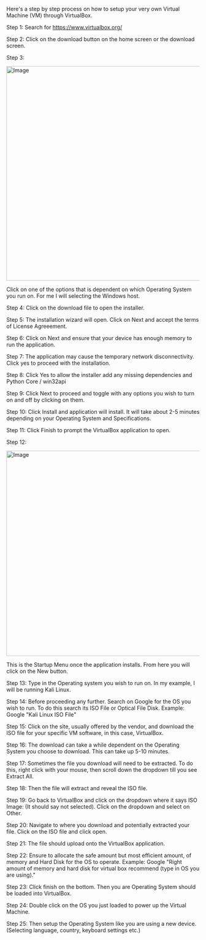 Here's a step by step process on how to setup your very own Virtual Machine (VM) through VirtualBox.

Step 1: 
Search for https://www.virtualbox.org/

Step 2: 
Click on the download button on the home screen or the download screen.

Step 3: 

<img width="559" alt="Image" src="https://github.com/user-attachments/assets/6a0f0c78-1430-4e03-a624-84456e8a1e5f" />

Click on one of the options that is dependent on which Operating System you run on.
For me I will selecting the Windows host.

Step 4: 
Click on the download file to open the installer.

Step 5:
The installation wizard will open. Click on Next and accept the terms of License Agreeement. 

Step 6:
Click on Next and ensure that your device has enough memory to run the application.

Step 7:
The application may cause the temporary network disconnectivity. Click yes to proceed with the installation.

Step 8: 
Click Yes to allow the installer add any missing dependencies and Python Core / win32api

Step 9:
Click Next to proceed and toggle with any options you wish to turn on and off by clicking on them.

Step 10: 
Click Install and application will install. It will take about 2-5 minutes depending on your Operating System and Specifications.

Step 11:
Click Finish to prompt the VirtualBox application to open.

Step 12:

<img width="535" alt="Image" src="https://github.com/user-attachments/assets/640d8eb6-b742-4a5f-b42f-308ca2556dbb" />

This is the Startup Menu once the application installs. From here you will click on the New button. 

Step 13:
Type in the Operating system you wish to run on. In my example, I will be running Kali Linux.

Step 14: 
Before proceeding any further. Search on Google for the OS you wish to run. To do this search its ISO File or Optical File Disk. Example: Google "Kali Linux ISO File"

Step 15: 
Click on the site, usually offered by the vendor, and download the ISO file for your specific VM software, in this case, VirtualBox.

Step 16:
The download can take a while dependent on the Operating System you choose to download. This can take up 5-10 minutes.

Step 17:
Sometimes the file you download will need to be extracted. To do this, right click with your mouse, then scroll down the dropdown till you see Extract All.

Step 18:
Then the file will extract and reveal the ISO file.

Step 19:
Go back to VirtualBox and click on the dropdown where it says ISO Image: (It should say not selected). Click on the dropdown and select on Other.

Step 20:
Navigate to where you download and potentially extracted your file. Click on the ISO file and click open.

Step 21: 
The file should upload onto the VirtualBox application. 

Step 22:
Ensure to allocate the safe amount but most efficient amount, of memory and Hard Disk for the OS to operate. Example: Google "Right amount of memory and hard disk for virtual box recommend (type in OS you are using)." 

Step 23: 
Click finish on the bottom. Then you are Operating System should be loaded into VirtualBox.

Step 24: 
Double click on the OS you just loaded to power up the Virtual Machine.

Step 25: 
Then setup the Operating System like you are using a new device. (Selecting language, country, keyboard settings etc.)
